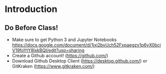 # Introduction

## Do Before Class!

* Make sure to get Python 3 and Jupyter Notebooks https://docs.google.com/document/d/1jxj2bvUch52Fxpaegzv1p6yX0bcjV19foYtY8lxkBQI/edit?usp=sharing
* Create a Github account! (https://github.com/)
* Download Github Desktop Client (https://desktop.github.com/) or GitKraken (https://www.gitkraken.com/)
